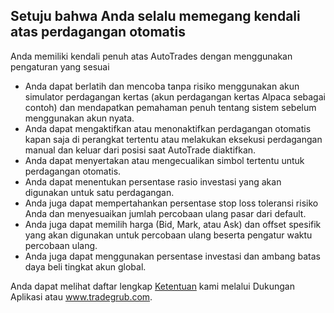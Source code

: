 ## Setuju bahwa Anda selalu memegang kendali atas perdagangan otomatis

Anda memiliki kendali penuh atas AutoTrades dengan menggunakan pengaturan yang sesuai
- Anda dapat berlatih dan mencoba tanpa risiko menggunakan akun simulator perdagangan kertas (akun perdagangan kertas Alpaca sebagai contoh) dan mendapatkan pemahaman penuh tentang sistem sebelum menggunakan akun nyata.
- Anda dapat mengaktifkan atau menonaktifkan perdagangan otomatis kapan saja di perangkat tertentu atau melakukan eksekusi perdagangan manual dan keluar dari posisi saat AutoTrade diaktifkan.
- Anda dapat menyertakan atau mengecualikan simbol tertentu untuk perdagangan otomatis.
- Anda dapat menentukan persentase rasio investasi yang akan digunakan untuk satu perdagangan.
- Anda juga dapat mempertahankan persentase stop loss toleransi risiko Anda dan menyesuaikan jumlah percobaan ulang pasar dari default.
- Anda juga dapat memilih harga (Bid, Mark, atau Ask) dan offset spesifik yang akan digunakan untuk percobaan ulang beserta pengatur waktu percobaan ulang.
- Anda juga dapat menggunakan persentase investasi dan ambang batas daya beli tingkat akun global.

Anda dapat melihat daftar lengkap [Ketentuan](https://tradegrub.com/terms) kami melalui Dukungan Aplikasi atau www.tradegrub.com.
